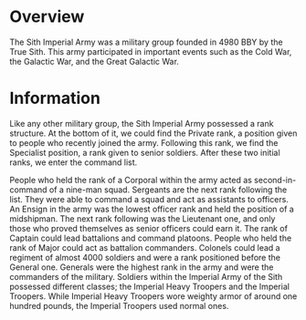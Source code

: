 # Overview
The Sith Imperial Army was a military group founded in 4980 BBY by the True Sith.
This army participated in important events such as the Cold War, the Galactic War, and the Great Galactic War.

# Information
Like any other military group, the Sith Imperial Army possessed a rank structure.
At the bottom of it, we could find the Private rank, a position given to people who recently joined the army.
Following this rank, we find the Specialist position, a rank given to senior soldiers.
After these two initial ranks, we enter the command list.

People who held the rank of a Corporal within the army acted as second-in-command of a nine-man squad.
Sergeants are the next rank following the list.
They were able to command a squad and act as assistants to officers.
An Ensign in the army was the lowest officer rank and held the position of a midshipman.
The next rank following was the Lieutenant one, and only those who proved themselves as senior officers could earn it.
The rank of Captain could lead battalions and command platoons.
People who held the rank of Major could act as battalion commanders.
Colonels could lead a regiment of almost 4000 soldiers and were a rank positioned before the General one.
Generals were the highest rank in the army and were the commanders of the military.
Soldiers within the Imperial Army of the Sith possessed different classes; the Imperial Heavy Troopers and the Imperial Troopers.
While Imperial Heavy Troopers wore weighty armor of around one hundred pounds, the Imperial Troopers used normal ones.